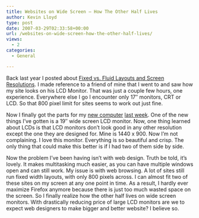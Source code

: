 ```yaml
---
title: Websites on Wide Screen – How The Other Half Lives
author: Kevin Lloyd
type: post
date: 2007-03-29T02:33:58+00:00
url: /websites-on-wide-screen-how-the-other-half-lives/
views:
  - 2
categories:
  - General

---
```

Back last year I posted about [Fixed vs. Fluid Layouts and Screen Resolutions][1]. I made reference to a friend of mine that I went to and saw how my site looks on his LCD Monitor. That was just a couple few hours, one experience. Everywhere else I go I encounter only 17&#8243; monitors, CRT or LCD. So that 800 pixel limit for sites seems to work out just fine.

Now I finally got the parts for my [new computer][2] [last week][3]. One of the new things I&#8217;ve gotten is a 19&#8243; wide screen LCD monitor. Now, one thing learned about LCDs is that LCD monitors don&#8217;t look good in any other resolution except the one they are designed for. Mine is 1440 x 900. Now I&#8217;m not complaining. I love this monitor. Everything is so beautiful and crisp. The only thing that could make this better is if I had two of them side by side.

Now the problem I&#8217;ve been having isn&#8217;t with web design. Truth be told, it&#8217;s lovely. It makes multitasking much easier, as you can have multiple windows open and can still work. My issue is with web browsing. A lot of sites still run fixed width layouts, with only 800 pixels across. I can almost fit two of these sites on my screen at any one point in time. As a result, I hardly ever maximize Firefox anymore because there is just too much wasted space on the screen. So I finally realize how the other half lives on wide screen monitors. With drastically reducing price of large LCD monitors are we to expect web designers to make bigger and better website? I believe so.

 [1]: https://webdevelopment2.com/fixed-vs-fluid-layouts-and-screen-resolutions/ "Permanent Link to Fixed vs. Fluid Layouts and Screen Resolutions"
 [2]: http://www.lifeofbaz.com/technology/got-my-new-computer-im-too-happy-for-words/
 [3]: https://webdevelopment2.com/got-my-new-pc/
